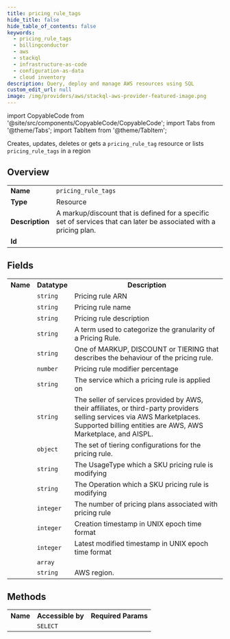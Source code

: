 ```yaml
---
title: pricing_rule_tags
hide_title: false
hide_table_of_contents: false
keywords:
  - pricing_rule_tags
  - billingconductor
  - aws
  - stackql
  - infrastructure-as-code
  - configuration-as-data
  - cloud inventory
description: Query, deploy and manage AWS resources using SQL
custom_edit_url: null
image: /img/providers/aws/stackql-aws-provider-featured-image.png
---
```


import CopyableCode from '@site/src/components/CopyableCode/CopyableCode';
import Tabs from '@theme/Tabs';
import TabItem from '@theme/TabItem';

Creates, updates, deletes or gets a <code>pricing_rule_tag</code> resource or lists <code>pricing_rule_tags</code> in a region

## Overview
<table><tbody>
<tr><td><b>Name</b></td><td><code>pricing_rule_tags</code></td></tr>
<tr><td><b>Type</b></td><td>Resource</td></tr>
<tr><td><b>Description</b></td><td>A markup/discount that is defined for a specific set of services that can later be associated with a pricing plan.</td></tr>
<tr><td><b>Id</b></td><td><CopyableCode code="aws.billingconductor.pricing_rule_tags" /></td></tr>
</tbody></table>

## Fields
<table><tbody><tr><th>Name</th><th>Datatype</th><th>Description</th></tr><tr><td><CopyableCode code="arn" /></td><td><code>string</code></td><td>Pricing rule ARN</td></tr>
<tr><td><CopyableCode code="name" /></td><td><code>string</code></td><td>Pricing rule name</td></tr>
<tr><td><CopyableCode code="description" /></td><td><code>string</code></td><td>Pricing rule description</td></tr>
<tr><td><CopyableCode code="scope" /></td><td><code>string</code></td><td>A term used to categorize the granularity of a Pricing Rule.</td></tr>
<tr><td><CopyableCode code="type" /></td><td><code>string</code></td><td>One of MARKUP, DISCOUNT or TIERING that describes the behaviour of the pricing rule.</td></tr>
<tr><td><CopyableCode code="modifier_percentage" /></td><td><code>number</code></td><td>Pricing rule modifier percentage</td></tr>
<tr><td><CopyableCode code="service" /></td><td><code>string</code></td><td>The service which a pricing rule is applied on</td></tr>
<tr><td><CopyableCode code="billing_entity" /></td><td><code>string</code></td><td>The seller of services provided by AWS, their affiliates, or third-party providers selling services via AWS Marketplaces. Supported billing entities are AWS, AWS Marketplace, and AISPL.</td></tr>
<tr><td><CopyableCode code="tiering" /></td><td><code>object</code></td><td>The set of tiering configurations for the pricing rule.</td></tr>
<tr><td><CopyableCode code="usage_type" /></td><td><code>string</code></td><td>The UsageType which a SKU pricing rule is modifying</td></tr>
<tr><td><CopyableCode code="operation" /></td><td><code>string</code></td><td>The Operation which a SKU pricing rule is modifying</td></tr>
<tr><td><CopyableCode code="associated_pricing_plan_count" /></td><td><code>integer</code></td><td>The number of pricing plans associated with pricing rule</td></tr>
<tr><td><CopyableCode code="creation_time" /></td><td><code>integer</code></td><td>Creation timestamp in UNIX epoch time format</td></tr>
<tr><td><CopyableCode code="last_modified_time" /></td><td><code>integer</code></td><td>Latest modified timestamp in UNIX epoch time format</td></tr>
<tr><td><CopyableCode code="tags" /></td><td><code>array</code></td><td></td></tr>
<tr><td><CopyableCode code="region" /></td><td><code>string</code></td><td>AWS region.</td></tr>
</tbody></table>

## Methods

<table><tbody>
  <tr>
    <th>Name</th>
    <th>Accessible by</th>
    <th>Required Params</th>
  </tr>
  <tr>
    <td><CopyableCode code="view" /></td>
    <td><code>SELECT</code></td>
    <td><CopyableCode code="region" /></td>
  </tr>
</tbody></table>








